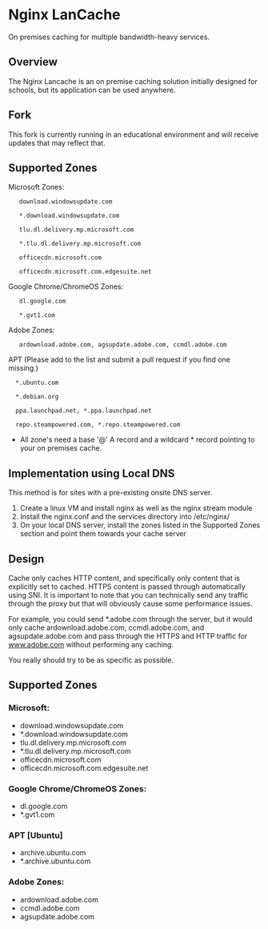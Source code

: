 # Nginx LanCache

On premises caching for multiple bandwidth-heavy services.

## Overview

The Nginx Lancache is an on premise caching solution initially designed for schools, but its application can be used anywhere.

## Fork

This fork is currently running in an educational environment and will receive updates that may reflect that. 

## Supported Zones

Microsoft Zones:

       download.windowsupdate.com
       
       *.download.windowsupdate.com
       
       tlu.dl.delivery.mp.microsoft.com
       
       *.tlu.dl.delivery.mp.microsoft.com
       
       officecdn.microsoft.com
       
       officecdn.microsoft.com.edgesuite.net

Google Chrome/ChromeOS Zones:

       dl.google.com
       
       *.gvt1.com

Adobe Zones:

       ardownload.adobe.com, agsupdate.adobe.com, ccmdl.adobe.com
       

APT (Please add to the list and submit a pull request if you find one missing.) 

      *.ubuntu.com
      
      *.debian.org

      ppa.launchpad.net, *.ppa.launchpad.net

      repo.steampowered.com, *.repo.steampowered.com


	   

* All zone's need a base '@' A record and a wildcard * record pointing to your on premises cache.

## Implementation using Local DNS

This method is for sites with a pre-existing onsite DNS server.

1. Create a linux VM and install nginx as well as the nginx stream module
2. Install the nginx.conf and the services directory into /etc/nginx/
3. On your local DNS server, install the zones listed in the Supported Zones section and point them towards your cache server


## Design

Cache only caches HTTP content, and specifically only content that is explicitly set to cached. HTTPS content is passed through automatically using SNI.
It is important to note that you can technically send any traffic through the proxy but that will obviously cause some performance issues.

For example, you could send *.adobe.com through the server, but it would only cache ardownload.adobe.com, ccmdl.adobe.com, and agsupdate.adobe.com and pass through the HTTPS and HTTP traffic for www.adobe.com without performing any caching. 

You really should try to be as specific as possible.


## Supported Zones

### Microsoft:
- download.windowsupdate.com
- *.download.windowsupdate.com
- tlu.dl.delivery.mp.microsoft.com
- *.tlu.dl.delivery.mp.microsoft.com
- officecdn.microsoft.com
- officecdn.microsoft.com.edgesuite.net

### Google Chrome/ChromeOS Zones:
- dl.google.com
- *.gvt1.com

### APT [Ubuntu]
- archive.ubuntu.com
- *.archive.ubuntu.com

### Adobe Zones:
- ardownload.adobe.com
- ccmdl.adobe.com
- agsupdate.adobe.com

